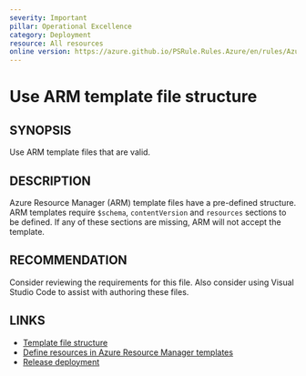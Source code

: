 ```yaml
---
severity: Important
pillar: Operational Excellence
category: Deployment
resource: All resources
online version: https://azure.github.io/PSRule.Rules.Azure/en/rules/Azure.Template.TemplateFile/
---
```


# Use ARM template file structure

## SYNOPSIS

Use ARM template files that are valid.

## DESCRIPTION

Azure Resource Manager (ARM) template files have a pre-defined structure.
ARM templates require `$schema`, `contentVersion` and `resources` sections to be defined.
If any of these sections are missing, ARM will not accept the template.

## RECOMMENDATION

Consider reviewing the requirements for this file.
Also consider using Visual Studio Code to assist with authoring these files.

## LINKS

- [Template file structure](https://docs.microsoft.com/azure/azure-resource-manager/templates/template-syntax)
- [Define resources in Azure Resource Manager templates](https://docs.microsoft.com/azure/templates/)
- [Release deployment](https://docs.microsoft.com/azure/architecture/framework/devops/release-engineering-cd#automation)
